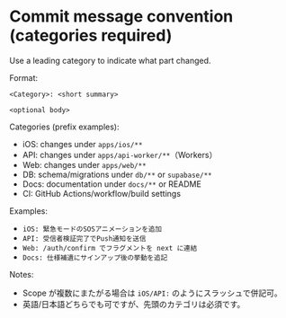 # Commit message convention (categories required)

Use a leading category to indicate what part changed.

Format:

```
<Category>: <short summary>

<optional body>
```

Categories (prefix examples):
- iOS: changes under `apps/ios/**`
- API: changes under `apps/api-worker/**`（Workers）
- Web: changes under `apps/web/**`
- DB: schema/migrations under `db/**` or `supabase/**`
- Docs: documentation under `docs/**` or README
- CI: GitHub Actions/workflow/build settings

Examples:
- `iOS: 緊急モードのSOSアニメーションを追加`
- `API: 受信者検証完了でPush通知を送信`
- `Web: /auth/confirm でフラグメントを next に連結`
- `Docs: 仕様補遺にサインアップ後の挙動を追記`

Notes:
- Scope が複数にまたがる場合は `iOS/API:` のようにスラッシュで併記可。
- 英語/日本語どちらでも可ですが、先頭のカテゴリは必須です。

